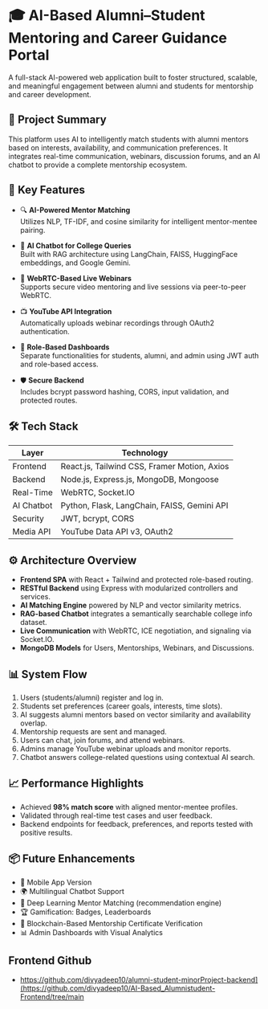 # 🎓 AI-Based Alumni–Student Mentoring and Career Guidance Portal

A full-stack AI-powered web application built to foster structured, scalable, and meaningful engagement between alumni and students for mentorship and career development.

## 📌 Project Summary

This platform uses AI to intelligently match students with alumni mentors based on interests, availability, and communication preferences. It integrates real-time communication, webinars, discussion forums, and an AI chatbot to provide a complete mentorship ecosystem.

## 🧠 Key Features

- 🔍 **AI-Powered Mentor Matching**  
  Utilizes NLP, TF-IDF, and cosine similarity for intelligent mentor-mentee pairing.

- 💬 **AI Chatbot for College Queries**  
  Built with RAG architecture using LangChain, FAISS, HuggingFace embeddings, and Google Gemini.

- 🎥 **WebRTC-Based Live Webinars**  
  Supports secure video mentoring and live sessions via peer-to-peer WebRTC.

- 📺 **YouTube API Integration**  
  Automatically uploads webinar recordings through OAuth2 authentication.

- 👥 **Role-Based Dashboards**  
  Separate functionalities for students, alumni, and admin using JWT auth and role-based access.

- 🛡️ **Secure Backend**  
  Includes bcrypt password hashing, CORS, input validation, and protected routes.

## 🛠️ Tech Stack

| Layer       | Technology                                    |
|-------------|-----------------------------------------------|
| Frontend    | React.js, Tailwind CSS, Framer Motion, Axios  |
| Backend     | Node.js, Express.js, MongoDB, Mongoose        |
| Real-Time   | WebRTC, Socket.IO                             |
| AI Chatbot  | Python, Flask, LangChain, FAISS, Gemini API   |
| Security    | JWT, bcrypt, CORS                             |
| Media API   | YouTube Data API v3, OAuth2                   |

## ⚙️ Architecture Overview

- **Frontend SPA** with React + Tailwind and protected role-based routing.
- **RESTful Backend** using Express with modularized controllers and services.
- **AI Matching Engine** powered by NLP and vector similarity metrics.
- **RAG-based Chatbot** integrates a semantically searchable college info dataset.
- **Live Communication** with WebRTC, ICE negotiation, and signaling via Socket.IO.
- **MongoDB Models** for Users, Mentorships, Webinars, and Discussions.

## 📊 System Flow

1. Users (students/alumni) register and log in.
2. Students set preferences (career goals, interests, time slots).
3. AI suggests alumni mentors based on vector similarity and availability overlap.
4. Mentorship requests are sent and managed.
5. Users can chat, join forums, and attend webinars.
6. Admins manage YouTube webinar uploads and monitor reports.
7. Chatbot answers college-related questions using contextual AI search.

## 📈 Performance Highlights

- Achieved **98% match score** with aligned mentor-mentee profiles.
- Validated through real-time test cases and user feedback.
- Backend endpoints for feedback, preferences, and reports tested with positive results.

## 📦 Future Enhancements

- 📱 Mobile App Version
- 🌍 Multilingual Chatbot Support
- 🧠 Deep Learning Mentor Matching (recommendation engine)
- 🏆 Gamification: Badges, Leaderboards
- 🔗 Blockchain-Based Mentorship Certificate Verification
- 📊 Admin Dashboards with Visual Analytics

## Frontend Github 

- https://github.com/divyadeep10/alumni-student-minorProject-backend](https://github.com/divyadeep10/AI-Based_Alumnistudent-Frontend/tree/main
